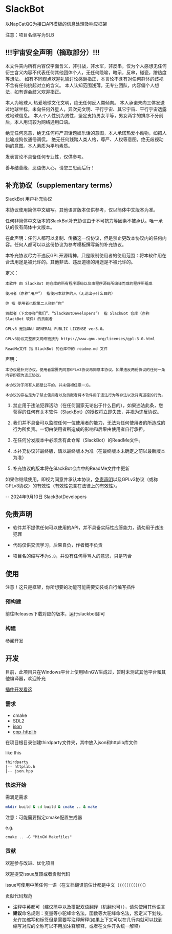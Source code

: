 # SlackBot

以NapCatQQ为接口API模板的信息处理及响应框架

注意：项目名缩写为SLB

## !!!宇宙安全声明（摘取部分）!!!

本文件夹内所有内容仅字面含义，非引战，非水军，非反串，仅为个人感想无任何衍生含义内容不代表任何其他团体个人，无任何隐喻，暗示，反串，碰瓷，蹭热度等想法。
如有不同观点欢迎礼貌讨论感谢指正，本言论不含有对任何群体的歧视不含有任何挑起对立的含义。
本人认知范围浅薄，无专业团队，内容偏个人想法，如有误会歧义欢迎指正。

本人为地球人.热爱地球文化文明，绝无任何反人类倾向。
本人承诺未向三体发送过地球坐标，未向任何外星人，异次元文明、平行宇宙、其它宇宙、平行宇宙透露过地球信息。
本人个人性别为男性，坚定支持男女平等，男女两字的排序不分前后，本人用词较为网络通用口语。

绝无任何恶意，绝无任何将严肃话题娱乐话的意图，本人承诺热爱小动物，如把人比喻成狗仅通俗调侃。
绝无任何践踏人类人格，尊严、人权等意图，绝无歧视动物的意图。本人素质为平均素质。

发表言论不具备任何专业性，仅供参考。

善与结善缘，恶语伤人心，请您三思而后行！

## 补充协议（supplementary terms）

SlackBot 用户补充协议

本协议使用简体中文编写。其他语言版本仅供参考，仅以简体中文版本为准。

任何非简体中文版本的SlackBot补充协议由于不可抗力等因素不被承认。唯一承认的仅有简体中文版本。

在此声明：任何人都可以复制、传播这一份协议，但是禁止更改本协议内的任何内容。任何人都可以以这份协议为参考模板撰写新的补充协议。

本补充协议尽力不违反GPL开源精神，只是限制使用者的使用范围：将本软件用在合法用途是被允许的。其他非法、违反道德的用途是不被允许的。

定义：

    本软件 由 SlackBot 的仓库的所有程序源码以及由程序源码所编译而成的程序所组成

    使用者（亦称“用户”） 指使用本软件的人（无论出于什么目的）

    你 指 使用者也指第二人称的“你”

    贡献者（下文亦称“我们”、“SlackBotDevelopers”） 指 SlackBot 仓库（亦称 SlackBot 软件）的贡献者

    GPLv3 是指GNU GENERAL PUBLIC LICENSE ver3.0。

    GPLv3协议完整原文网络链接为 https://www.gnu.org/licenses/gpl-3.0.html

    ReadMe文件 指 SlackBot 的仓库中的 readme.md 文件

声明：

    本协议是补充协议。使用者需要先同意GPLv3协议再同意本协议。如果违反两份协议的任何一条内容即视为违反协议。

    本协议对于所有人都是公平的，并未偏袒任意一方。

    本协议的存在是为了禁止使用者以及贡献者将本软件用于违法行为等非法以及背离道德的行为。

1. 禁止用于违法犯罪活动（在任何国家无论出于什么目的），如果违法此条，您获得的任何有关本软件（SlackBot）的授权将立即失效，并视为违反协议。

2. 我们并不具备可以监控任何一位使用者的能力，无法为任何使用者的所造成的行为所负责。一切由使用者所造成的影响和后果由使用者自行承担。

3. 在任何分发版本中必须含有此仓库（SlackBot）的ReadMe文件。

4. 本补充协议非最终版，请以最终版本为准（在最终版本未确定之前以最新版本为准）

5. 补充协议的版本将在SlackBot仓库中的ReadMe文件中更新

如果你继续使用，即视为同意并承认本协议，[免责声明](#免责声明)以及GPLv3协议（或称GPLv3协议）的有效性（有效性包含在法律上的有效性）。

-- 2024年9月10日 SlackBotDevelopers

## 免责声明

- 软件并不提供任何可以使用的API，并不具备实际性应答能力，请勿用于违法犯罪

- 代码仅供交流学习，后果自负，作者概不负责

- 项目名的缩写**不**为```S.B```，并没有任何辱骂人的意思，只是巧合

## 使用

注意！这只是框架，你所想要的功能可能需要安装或自行编写插件

### 预构建

前往Releases下载对应的版本，运行slackbot即可

### 构建

参阅开发

## 开发

目前，此项目只在Windows平台上使用MinGW生成过，暂时未测试其他平台和其他编译器，欢迎补充

[插件开发看这](./doc/Plugin.md)

### 需求

- cmake
- SDL2
- [json](https://github.com/nlohmann/json)
- [cpp-httplib](https://github.com/yhirose/cpp-httplib)

在项目根目录创建thirdparty文件夹，其中放入json和httplib库文件

like this
```
thirdparty
|-- httplib.h
|-- json.hpp
```

### 快速开始

需满足需求

```sh
mkdir build & cd build & cmake .. & make
```

注意：可能需要指定cmake配置生成器

e.g.
```
cmake .. -G "MinGW Makefiles"
```

### 贡献

欢迎参与改进、优化项目

欢迎提交issue反馈或者贡献代码

issue可使用中英任何一语（在文档翻译前估计都是中文（（（（（（（（（（（（）

贡献代码规范

- 注释中英都可（建议简中以及搭配双语翻译（机翻也可）），请勿使用其他语言
- **建议**命名规则：变量等小驼峰命名法，函数等大驼峰命名法，宏定义下划线。允许加缩写和标签但是需要写注释解释(如果上下文可以在几行内就可以找到缩写对应的全称可以不用加注释解释，或者在文件开头统一解释)